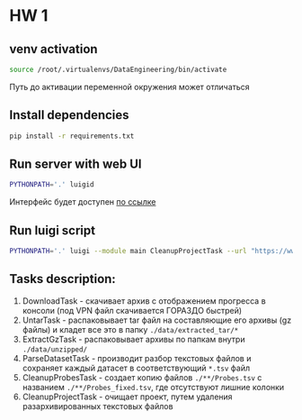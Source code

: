 # HW 1

## venv activation
```bash
source /root/.virtualenvs/DataEngineering/bin/activate
```
Путь до активации переменной окружения может отличаться

## Install dependencies
```bash
pip install -r requirements.txt
```

## Run server with web UI
```bash
PYTHONPATH='.' luigid 
```
Интерфейс будет доступен [по ссылке](http://localhost:8082/)

## Run luigi script
```bash
PYTHONPATH='.' luigi --module main CleanupProjectTask --url "https://www.ncbi.nlm.nih.gov/geo/download/?acc=GSE68849&format=file" --output-file "GSE68849_RAW.tar" 
```

## Tasks description:
1. DownloadTask - скачивает архив с отображением прогресса в консоли (под VPN файл скачивается ГОРАЗДО быстрей)
2. UntarTask - распаковывает tar файл на составляющие его архивы (gz файлы) и кладет все это в папку `./data/extracted_tar/*`
3. ExtractGzTask - распаковывает архивы по папкам внутри `./data/unzipped/`
4. ParseDatasetTask - производит разбор текстовых файлов и сохраняет каждый датасет в соответствующий `*.tsv` файл
5. CleanupProbesTask - создает копию файлов `./**/Probes.tsv` с названием `./**/Probes_fixed.tsv`, где отсутствуют лишние колонки
6. CleanupProjectTask - очищает проект, путем удаления разархивированных текстовых файлов